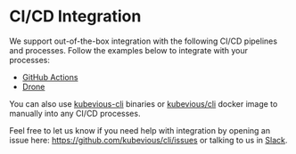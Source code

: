 # CI/CD Integration

We support out-of-the-box integration with the following CI/CD pipelines and processes. Follow the examples below to integrate with your processes:

- [GitHub Actions](/docs/cicd/github.md)
- [Drone](/docs/cicd/drone.md)

You can also use [kubevious-cli](https://github.com/kubevious/cli/releases) binaries or [kubevious/cli](https://hub.docker.com/u/kubevious) docker image to manually into any CI/CD processes. 

Feel free to let us know if you need help with integration by opening an issue here: https://github.com/kubevious/cli/issues or talking to us in [Slack](https://kubevious.io/slack).

